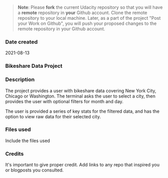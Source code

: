 >**Note**: Please **fork** the current Udacity repository so that you will have a **remote** repository in **your** Github account. Clone the remote repository to your local machine. Later, as a part of the project "Post your Work on Github", you will push your proposed changes to the remote repository in your Github account.

### Date created
2021-08-13

### Bikeshare Data Project

### Description
The project provides a user with bikeshare data covering New York City, Chicago or Washington. The terminal asks the user to select a city, then provides the user with optional filters for month and day.

The user is provided a series of key stats for the filtered data, and has the option to view raw data for their selected city.

### Files used
Include the files used

### Credits
It's important to give proper credit. Add links to any repo that inspired you or blogposts you consulted.
